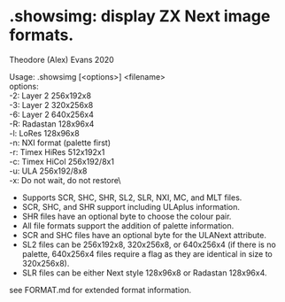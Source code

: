 # .showsimg: display ZX Next image formats.

Theodore (Alex) Evans 2020

Usage: .showsimg [&lt;options&gt;] &lt;filename&gt;\
options:\
  	-2: Layer 2 256x192x8\
  	-3: Layer 2 320x256x8\
  	-6: Layer 2 640x256x4\
  	-R: Radastan 128x96x4\
  	-l: LoRes 128x96x8\
	-n: NXI format (palette first)\
  	-r: Timex HiRes 512x192x1\
  	-c: Timex HiCol 256x192/8x1\
  	-u: ULA 256x192/8x8\
  	-x: Do not wait, do not restore\

* Supports SCR, SHC, SHR, SL2, SLR, NXI, MC, and MLT files.
* SCR, SHC, and SHR support including ULAplus information.
* SHR files have an optional byte to choose the colour pair.
* All file formats support the addition of palette information.
* SCR and SHC files have an optional byte for the ULANext attribute.
* SL2 files can be 256x192x8, 320x256x8, or 640x256x4 (if there is no
palette, 640x256x4 files require a flag as they are identical in size
to 320x256x8).
* SLR files can be either Next style 128x96x8 or Radastan 128x96x4.

see FORMAT.md for extended format information.
